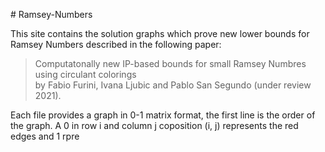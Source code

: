 ﻿﻿# Ramsey-NumbersThis site contains the solution graphs which prove new lower bounds for Ramsey Numbers described in the following paper:> Computatonally new IP-based bounds for small Ramsey Numbres using circulant colorings  by Fabio Furini, Ivana Ljubic and Pablo San Segundo (under review 2021).Each file provides a graph in 0-1 matrix format, the first line is the order of the graph. A 0 in row i and column j coposition (i, j)  represents the red edges and 1 rpre